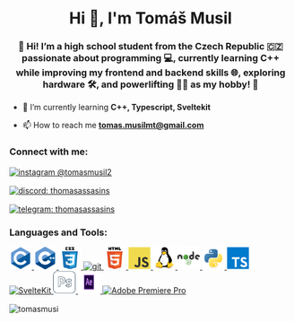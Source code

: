 <!--**TomasMusi/TomasMusi** is a ✨ _special_ ✨ repository because its `README.md` (this file) appears on your GitHub profile.-->


<h1 align="center">Hi 👋, I'm Tomáš Musil</h1>
<h3 align="center">👋 Hi! I’m a high school student from the Czech Republic 🇨🇿 passionate about programming 💻, currently learning C++ while improving my frontend and backend skills 🌐, exploring hardware 🛠️, and powerlifting 🏋️‍♂️ as my hobby! 🚀</h3>

- 🌱 I’m currently learning **C++, Typescript, Sveltekit**

- 📫 How to reach me **tomas.musilmt@gmail.com**

<h3 align="left">Connect with me:</h3>
<p align="left">

<!-- Instagram -->
<a href="https://instagram.com/tomasmusil2" target="blank"><img align="center" src="https://raw.githubusercontent.com/rahuldkjain/github-profile-readme-generator/master/src/images/icons/Social/instagram.svg" alt="instagram @tomasmusil2" height="30" width="40" /></a> <a href="https://discord.com/users/981244350656831498" target="blank">
<!-- Discord -->
<img align="center" src="https://camo.githubusercontent.com/39a6b02a59b2e1ae634201e9a6aecdd7e51d7f419bea9b5cd4922028b22644ef/68747470733a2f2f63646e2e7261776769742e636f6d2f4e4e54696e2f646973636f72642d6c6f676f2f66343333333334342f7372632f6173736574732f616e696d61746564646973636f72642e737667" alt="discord: thomasassasins" height="30" width="40" /></a>
<!-- Telegram -->
<a href="https://t.me/Thomasassasins" target="blank"><img align="center" src="https://user-images.githubusercontent.com/49933115/139837223-bf23d3a9-4638-4e17-994a-ac8678d5f517.png" alt="telegram: thomasassasins" height="30" width="40" /></a>
</p>

<!--
Add contanct 

<a href="LINK" target="blank"><img align="center" src="LOGO" alt="NAME" height="30" width="40" /></a>

<a href="https://t.me/Thomasassasins" target="blank"><img align="center" src="https://user-images.githubusercontent.com/49933115/139837223-bf23d3a9-4638-4e17-994a-ac8678d5f517.png" alt="telegram: thomasassasins" height="30" width="40" /></a>





 -->

<h3 align="left">Languages and Tools:</h3>
<p align="left"> <a href="https://www.cprogramming.com/" target="_blank" rel="noreferrer"> <img src="https://raw.githubusercontent.com/devicons/devicon/master/icons/c/c-original.svg" alt="c" width="40" height="40"/> </a> <a href="https://www.w3schools.com/cpp/" target="_blank" rel="noreferrer"> <img src="https://raw.githubusercontent.com/devicons/devicon/master/icons/cplusplus/cplusplus-original.svg" alt="cplusplus" width="40" height="40"/> </a> <a href="https://www.w3schools.com/css/" target="_blank" rel="noreferrer"> <img src="https://raw.githubusercontent.com/devicons/devicon/master/icons/css3/css3-original-wordmark.svg" alt="css3" width="40" height="40"/> </a> <a href="https://git-scm.com/" target="_blank" rel="noreferrer"> <img src="https://www.vectorlogo.zone/logos/git-scm/git-scm-icon.svg" alt="git" width="40" height="40"/> </a> <a href="https://www.w3.org/html/" target="_blank" rel="noreferrer"> <img src="https://raw.githubusercontent.com/devicons/devicon/master/icons/html5/html5-original-wordmark.svg" alt="html5" width="40" height="40"/> </a> <a href="https://developer.mozilla.org/en-US/docs/Web/JavaScript" target="_blank" rel="noreferrer"> <img src="https://raw.githubusercontent.com/devicons/devicon/master/icons/javascript/javascript-original.svg" alt="javascript" width="40" height="40"/> </a> <a href="https://www.linux.org/" target="_blank" rel="noreferrer"> <img src="https://raw.githubusercontent.com/devicons/devicon/master/icons/linux/linux-original.svg" alt="linux" width="40" height="40"/> </a> <a href="https://nodejs.org" target="_blank" rel="noreferrer"> <img src="https://raw.githubusercontent.com/devicons/devicon/master/icons/nodejs/nodejs-original-wordmark.svg" alt="nodejs" width="40" height="40"/> </a>  <a href="https://www.python.org" target="_blank" rel="noreferrer"> <img src="https://raw.githubusercontent.com/devicons/devicon/master/icons/python/python-original.svg" alt="python" width="40" height="40"/> </a> <a href="https://www.typescriptlang.org/" target="_blank" rel="noreferrer"> <img src="https://raw.githubusercontent.com/devicons/devicon/master/icons/typescript/typescript-original.svg" alt="typescript" width="40" height="40"/> </a> <a href="https://svelte.dev" target="_blank" rel="noreferrer"> <img src="https://raw.githubusercontent.com/sveltejs/branding/refs/heads/master/svelte-logo-square.png" alt="SvelteKit" width="40" height="40"/> </a> <a href="https://www.photoshop.com/en" target="_blank" rel="noreferrer"> <img src="https://raw.githubusercontent.com/devicons/devicon/master/icons/photoshop/photoshop-line.svg" alt="photoshop" width="40" height="40"/> </a> <a href="www.adobe.com/cz/products/aftereffects.html" target="_blank" rel="noreferrer"> <img src="https://raw.githubusercontent.com/ImOpNis/AfterEffects-Logo/refs/heads/main/After%20Effects_Logo.svg" alt="After Effects" width="40" height="40"/> </a> <a href="https://www.adobe.com/cz/products/premiere/campaign/pricing.html" target="_blank" rel="noreferrer"> <img src="https://raw.githubusercontent.com/TaranVH/LOGOS/refs/heads/master/Premiere%20Adobe%20NLE.png" alt="Adobe Premiere Pro" width="40" height="40"/> </a>   </p>


<!-- 

Commect for adding another skills

<a href="link to the skill" target="_blank" rel="noreferrer"> <img src="Logo of the skill" alt="Name of the skill" width="40" height="40"/> </a> 

<a href="www.adobe.com/cz/products/aftereffects.html" target="_blank" rel="noreferrer"> <img src="https://raw.githubusercontent.com/ImOpNis/AfterEffects-Logo/refs/heads/main/After%20Effects_Logo.svg" alt="After Effects" width="40" height="40"/> </a> 

 -->


<p><img align="center" src="https://github-readme-stats.vercel.app/api/top-langs?username=tomasmusi&show_icons=true&locale=en&layout=compact" alt="tomasmusi" /></p>

